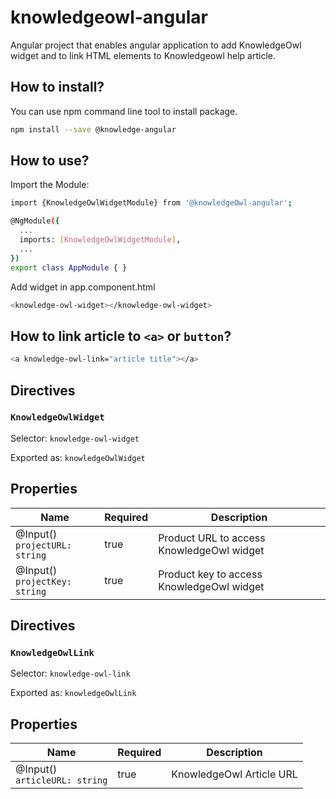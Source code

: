 # knowledgeowl-angular

Angular project that enables angular application to add KnowledgeOwl widget and to link HTML elements to Knowledgeowl help article.

## How to install?

You can use npm command line tool to install package.

```sh
npm install --save @knowledge-angular
```

## How to use?

Import the Module:

```sh
import {KnowledgeOwlWidgetModule} from '@knowledgeOwl-angular';

@NgModule({
  ...
  imports: [KnowledgeOwlWidgetModule],
  ...
})
export class AppModule { }
```

Add widget in app.component.html

```sh
<knowledge-owl-widget></knowledge-owl-widget>
```

## How to link article to `<a>` or `button`?

```sh
<a knowledge-owl-link="article title"></a>
```

## Directives

### `KnowledgeOwlWidget`

Selector: `knowledge-owl-widget`

Exported as: `knowledgeOwlWidget`

## Properties

| Name                               | Required | Description                               |
| ---------------------------------- | -------- | ----------------------------------------- |
| @Input() <br/>`projectURL: string` | true     | Product URL to access KnowledgeOwl widget |
| @Input() <br/>`projectKey: string` | true     | Product key to access KnowledgeOwl widget |

## Directives

### `KnowledgeOwlLink`

Selector: `knowledge-owl-link`

Exported as: `knowledgeOwlLink`

## Properties

| Name                               | Required | Description              |
| ---------------------------------- | -------- | ------------------------ |
| @Input() <br/>`articleURL: string` | true     | KnowledgeOwl Article URL |
